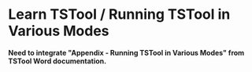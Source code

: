 # Learn TSTool / Running TSTool in Various Modes #

**Need to integrate "Appendix - Running TSTool in Various Modes" from TSTool Word documentation.**
